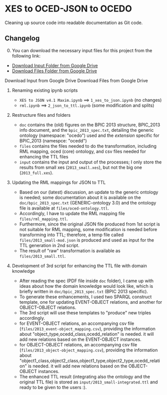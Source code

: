 # XES to OCED-JSON to OCEDO

Cleaning up source code into readable documentation as Git code.

## Changelog
0. You can download the necessary input files for this project from the following link:
- [Download Input Folder from Google Drive](https://drive.google.com/file/d/1aSv3yu4m41ddsRCoydE9GPC0BLF-JcBI/view?usp=drive_link)
- [Download Files Folder from Google Drive](https://drive.google.com/file/d/1OQYV-0GGUZq_41XSAjTflg_EwEnYUSiu/view?usp=drive_link)

Download Input from Google Drive
Download Files from Google Drive
1. Renaming existing ipynb scripts
    * `XES to JSON v4.1 Maxim.ipynb` ==> `1_xes_to_json.ipynb` (no changes)
    * `rml.ipynb` ==> `2_json_to_ttl.ipynb` (some modification and splits)

2. Restructure files and folders
    * `doc` contains the (old) figures on the BPIC 2013 structure, BPIC_2013 info document, and the `bpic_2013_spec.txt`, detailing the generic ontology (namespace: "ocedo") used and the _extension_ specific for BPIC_2013 (namespce: "ocedd")
    * `files` contains the files needed to do the transformation, including RML mapping, oced (core) ontology, and csv files needed for enhancing the TTL files
    * `input` contains the input and output of the processes; I only store the results from small xes (`2013_small.xes`), but not the big one (`2013_full.xes`). 
3. Updating the RML mappings for JSON to TTL
    * Based on our (latest) discussion, an update to the generic ontology is needed; some documentation about it is available on the `doc/bpic_2013_spec.txt` (GENERIC-ontology 3.0) and the ontology file is available at `files/oced-ontology.ttl`.
    * Accordingly, I have to update the RML mapping file `files/rml_mapping.ttl`.
    * Furthermore, since the original JSON file produced from 1st script is not suitable for RML mapping, some modification is needed before transforming into TTL; therefore, a temp file called `files/2013_small-mod.json` is produced and used as input for the TTL generation in 2nd script.
    * The result of "raw" transformation is available as `files/2013_small.ttl`.
4. Development of 3rd script for enhancing the TTL file with domain knowledge
    * After reading the spec (PDF file inside `doc` folder), I came up with ideas about how the domain knowledge would look like, which is briefly written in `doc/bpic_2013_spec.txt` (BPIC 2013 specific). 
    * To generate these enhancements, I used two SPARQL construct template, one for updating EVENT-OBJECT relations, and another for OBJECT-OBJECT relations.
    * The 3rd script will use these templates to "produce" new triples accordingly.  
    * for EVENT-OBJECT relations, an accompanying csv file (`files/2013_event-object_mapping.csv`), providing the information about "object_type,ocedd_class,ocedd_relation" is needed. it will add new relations based on the EVENT-OBJECT instances. 
    * for OBJECT-OBJECT relations, an accompanying csv file (`files/2013_object-object_mapping.csv`), providing the information about "object1_class,object2_class,object1_type,object2_type,ocedd_relation" is needed. it will add new relations based on the OBJECT-OBJECT instances. 
    * The enhanced TTL result (integrating also the ontology and the original TTL file) is stored as `input/2013_small-integrated.ttl` and ready to be given to the users :).
